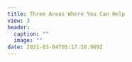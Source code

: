 ```yaml
---
title: Three Areas Where You Can Help
view: 3
header:
  caption: ""
  image: ""
date: 2021-03-04T05:17:18.909Z
---
```

